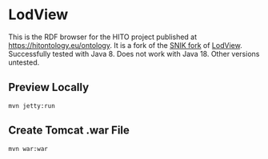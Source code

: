 # LodView
This is the RDF browser for the HITO project published at <https://hitontology.eu/ontology>. It is a fork of the [SNIK fork](https://github.com/IMISE/snik-lodview) of [LodView](https://github.com/dvcama/LodView).
Successfully tested with Java 8.
Does not work with Java 18.
Other versions untested.

## Preview Locally
`mvn jetty:run`

## Create Tomcat .war File
`mvn war:war`
